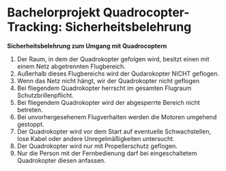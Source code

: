 # Bachelorprojekt Quadrocopter-Tracking: Sicherheitsbelehrung
**Sicherheitsbelehrung zum Umgang mit Quadrocoptern**


1. Der Raum, in dem der Quadrokopter gefolgen wird, besitzt einen mit einem Netz abgetrennten Flugbereich.
2. Außerhalb dieses Flugbereichs wird der Qudarokopter NICHT geflogen.
3. Wenn das Netz nicht hängt, wir der Quadrokopter nicht geflogen
3. Bei fliegendem Quadrokopter herrscht im gesamten Flugraum Schutzbrillenpflicht.
4. Bei fliegendem Quadrokopter wird der abgesperrte Bereich nicht betreten.
5. Bei unvorhergesehenem Flugverhalten werden die Motoren umgehend gestoppt.
6. Der Quadrokopter wird vor dem Start auf eventuelle Schwachstellen, lose Kabel oder andere Unregelmäßigkeiten untersucht.
7. Der Quadrokopter wird nur mit Propellerschutz geflogen.
8. Nur die Person mit der Fernbedienung darf bei eingeschaltetem Quadrokopter diesen anfassen.
